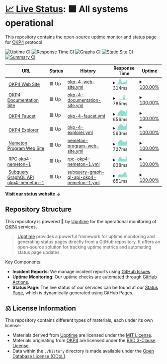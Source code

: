 # [📈 Live Status](https://status.okp4.network): <!--live status--> **🟩 All systems operational**

This repository contains the open-source uptime monitor and status page for [OKP4](https://okp4.network) protocol

[![Uptime CI](https://github.com/okp4/status/workflows/Uptime%20CI/badge.svg)](https://github.com/okp4/status/actions?query=workflow%3A%22Uptime+CI%22)
[![Response Time CI](https://github.com/okp4/status/workflows/Response%20Time%20CI/badge.svg)](https://github.com/okp4/status/actions?query=workflow%3A%22Response+Time+CI%22)
[![Graphs CI](https://github.com/okp4/status/workflows/Graphs%20CI/badge.svg)](https://github.com/okp4/status/actions?query=workflow%3A%22Graphs+CI%22)
[![Static Site CI](https://github.com/okp4/status/workflows/Static%20Site%20CI/badge.svg)](https://github.com/okp4/status/actions?query=workflow%3A%22Static+Site+CI%22)
[![Summary CI](https://github.com/okp4/status/workflows/Summary%20CI/badge.svg)](https://github.com/okp4/status/actions?query=workflow%3A%22Summary+CI%22)

<!--start: status pages-->
<!-- This summary is generated by Upptime (https://github.com/upptime/upptime) -->
<!-- Do not edit this manually, your changes will be overwritten -->
<!-- prettier-ignore -->
| URL | Status | History | Response Time | Uptime |
| --- | ------ | ------- | ------------- | ------ |
| <img alt="" src="https://icons.duckduckgo.com/ip3/okp4.network.ico" height="13"> [OKP4 Web Site](https://okp4.network) | 🟩 Up | [okp-4-web-site.yml](https://github.com/okp4/status/commits/HEAD/history/okp-4-web-site.yml) | <details><summary><img alt="Response time graph" src="./graphs/okp-4-web-site/response-time-week.png" height="20"> 314ms</summary><br><a href="https://status.okp4.network/history/okp-4-web-site"><img alt="Response time 361" src="https://img.shields.io/endpoint?url=https%3A%2F%2Fraw.githubusercontent.com%2Fokp4%2Fstatus%2FHEAD%2Fapi%2Fokp-4-web-site%2Fresponse-time.json"></a><br><a href="https://status.okp4.network/history/okp-4-web-site"><img alt="24-hour response time 142" src="https://img.shields.io/endpoint?url=https%3A%2F%2Fraw.githubusercontent.com%2Fokp4%2Fstatus%2FHEAD%2Fapi%2Fokp-4-web-site%2Fresponse-time-day.json"></a><br><a href="https://status.okp4.network/history/okp-4-web-site"><img alt="7-day response time 314" src="https://img.shields.io/endpoint?url=https%3A%2F%2Fraw.githubusercontent.com%2Fokp4%2Fstatus%2FHEAD%2Fapi%2Fokp-4-web-site%2Fresponse-time-week.json"></a><br><a href="https://status.okp4.network/history/okp-4-web-site"><img alt="30-day response time 337" src="https://img.shields.io/endpoint?url=https%3A%2F%2Fraw.githubusercontent.com%2Fokp4%2Fstatus%2FHEAD%2Fapi%2Fokp-4-web-site%2Fresponse-time-month.json"></a><br><a href="https://status.okp4.network/history/okp-4-web-site"><img alt="1-year response time 361" src="https://img.shields.io/endpoint?url=https%3A%2F%2Fraw.githubusercontent.com%2Fokp4%2Fstatus%2FHEAD%2Fapi%2Fokp-4-web-site%2Fresponse-time-year.json"></a></details> | <details><summary><a href="https://status.okp4.network/history/okp-4-web-site">100.00%</a></summary><a href="https://status.okp4.network/history/okp-4-web-site"><img alt="All-time uptime 100.00%" src="https://img.shields.io/endpoint?url=https%3A%2F%2Fraw.githubusercontent.com%2Fokp4%2Fstatus%2FHEAD%2Fapi%2Fokp-4-web-site%2Fuptime.json"></a><br><a href="https://status.okp4.network/history/okp-4-web-site"><img alt="24-hour uptime 100.00%" src="https://img.shields.io/endpoint?url=https%3A%2F%2Fraw.githubusercontent.com%2Fokp4%2Fstatus%2FHEAD%2Fapi%2Fokp-4-web-site%2Fuptime-day.json"></a><br><a href="https://status.okp4.network/history/okp-4-web-site"><img alt="7-day uptime 100.00%" src="https://img.shields.io/endpoint?url=https%3A%2F%2Fraw.githubusercontent.com%2Fokp4%2Fstatus%2FHEAD%2Fapi%2Fokp-4-web-site%2Fuptime-week.json"></a><br><a href="https://status.okp4.network/history/okp-4-web-site"><img alt="30-day uptime 100.00%" src="https://img.shields.io/endpoint?url=https%3A%2F%2Fraw.githubusercontent.com%2Fokp4%2Fstatus%2FHEAD%2Fapi%2Fokp-4-web-site%2Fuptime-month.json"></a><br><a href="https://status.okp4.network/history/okp-4-web-site"><img alt="1-year uptime 100.00%" src="https://img.shields.io/endpoint?url=https%3A%2F%2Fraw.githubusercontent.com%2Fokp4%2Fstatus%2FHEAD%2Fapi%2Fokp-4-web-site%2Fuptime-year.json"></a></details>
| <img alt="" src="https://icons.duckduckgo.com/ip3/docs.okp4.network.ico" height="13"> [OKP4 Documentation Site](https://docs.okp4.network) | 🟩 Up | [okp-4-documentation-site.yml](https://github.com/okp4/status/commits/HEAD/history/okp-4-documentation-site.yml) | <details><summary><img alt="Response time graph" src="./graphs/okp-4-documentation-site/response-time-week.png" height="20"> 785ms</summary><br><a href="https://status.okp4.network/history/okp-4-documentation-site"><img alt="Response time 334" src="https://img.shields.io/endpoint?url=https%3A%2F%2Fraw.githubusercontent.com%2Fokp4%2Fstatus%2FHEAD%2Fapi%2Fokp-4-documentation-site%2Fresponse-time.json"></a><br><a href="https://status.okp4.network/history/okp-4-documentation-site"><img alt="24-hour response time 221" src="https://img.shields.io/endpoint?url=https%3A%2F%2Fraw.githubusercontent.com%2Fokp4%2Fstatus%2FHEAD%2Fapi%2Fokp-4-documentation-site%2Fresponse-time-day.json"></a><br><a href="https://status.okp4.network/history/okp-4-documentation-site"><img alt="7-day response time 785" src="https://img.shields.io/endpoint?url=https%3A%2F%2Fraw.githubusercontent.com%2Fokp4%2Fstatus%2FHEAD%2Fapi%2Fokp-4-documentation-site%2Fresponse-time-week.json"></a><br><a href="https://status.okp4.network/history/okp-4-documentation-site"><img alt="30-day response time 401" src="https://img.shields.io/endpoint?url=https%3A%2F%2Fraw.githubusercontent.com%2Fokp4%2Fstatus%2FHEAD%2Fapi%2Fokp-4-documentation-site%2Fresponse-time-month.json"></a><br><a href="https://status.okp4.network/history/okp-4-documentation-site"><img alt="1-year response time 334" src="https://img.shields.io/endpoint?url=https%3A%2F%2Fraw.githubusercontent.com%2Fokp4%2Fstatus%2FHEAD%2Fapi%2Fokp-4-documentation-site%2Fresponse-time-year.json"></a></details> | <details><summary><a href="https://status.okp4.network/history/okp-4-documentation-site">100.00%</a></summary><a href="https://status.okp4.network/history/okp-4-documentation-site"><img alt="All-time uptime 100.00%" src="https://img.shields.io/endpoint?url=https%3A%2F%2Fraw.githubusercontent.com%2Fokp4%2Fstatus%2FHEAD%2Fapi%2Fokp-4-documentation-site%2Fuptime.json"></a><br><a href="https://status.okp4.network/history/okp-4-documentation-site"><img alt="24-hour uptime 100.00%" src="https://img.shields.io/endpoint?url=https%3A%2F%2Fraw.githubusercontent.com%2Fokp4%2Fstatus%2FHEAD%2Fapi%2Fokp-4-documentation-site%2Fuptime-day.json"></a><br><a href="https://status.okp4.network/history/okp-4-documentation-site"><img alt="7-day uptime 100.00%" src="https://img.shields.io/endpoint?url=https%3A%2F%2Fraw.githubusercontent.com%2Fokp4%2Fstatus%2FHEAD%2Fapi%2Fokp-4-documentation-site%2Fuptime-week.json"></a><br><a href="https://status.okp4.network/history/okp-4-documentation-site"><img alt="30-day uptime 100.00%" src="https://img.shields.io/endpoint?url=https%3A%2F%2Fraw.githubusercontent.com%2Fokp4%2Fstatus%2FHEAD%2Fapi%2Fokp-4-documentation-site%2Fuptime-month.json"></a><br><a href="https://status.okp4.network/history/okp-4-documentation-site"><img alt="1-year uptime 100.00%" src="https://img.shields.io/endpoint?url=https%3A%2F%2Fraw.githubusercontent.com%2Fokp4%2Fstatus%2FHEAD%2Fapi%2Fokp-4-documentation-site%2Fuptime-year.json"></a></details>
| <img alt="" src="https://icons.duckduckgo.com/ip3/faucet.okp4.network.ico" height="13"> [OKP4 Faucet](https://faucet.okp4.network) | 🟩 Up | [okp-4-faucet.yml](https://github.com/okp4/status/commits/HEAD/history/okp-4-faucet.yml) | <details><summary><img alt="Response time graph" src="./graphs/okp-4-faucet/response-time-week.png" height="20"> 656ms</summary><br><a href="https://status.okp4.network/history/okp-4-faucet"><img alt="Response time 597" src="https://img.shields.io/endpoint?url=https%3A%2F%2Fraw.githubusercontent.com%2Fokp4%2Fstatus%2FHEAD%2Fapi%2Fokp-4-faucet%2Fresponse-time.json"></a><br><a href="https://status.okp4.network/history/okp-4-faucet"><img alt="24-hour response time 461" src="https://img.shields.io/endpoint?url=https%3A%2F%2Fraw.githubusercontent.com%2Fokp4%2Fstatus%2FHEAD%2Fapi%2Fokp-4-faucet%2Fresponse-time-day.json"></a><br><a href="https://status.okp4.network/history/okp-4-faucet"><img alt="7-day response time 656" src="https://img.shields.io/endpoint?url=https%3A%2F%2Fraw.githubusercontent.com%2Fokp4%2Fstatus%2FHEAD%2Fapi%2Fokp-4-faucet%2Fresponse-time-week.json"></a><br><a href="https://status.okp4.network/history/okp-4-faucet"><img alt="30-day response time 656" src="https://img.shields.io/endpoint?url=https%3A%2F%2Fraw.githubusercontent.com%2Fokp4%2Fstatus%2FHEAD%2Fapi%2Fokp-4-faucet%2Fresponse-time-month.json"></a><br><a href="https://status.okp4.network/history/okp-4-faucet"><img alt="1-year response time 597" src="https://img.shields.io/endpoint?url=https%3A%2F%2Fraw.githubusercontent.com%2Fokp4%2Fstatus%2FHEAD%2Fapi%2Fokp-4-faucet%2Fresponse-time-year.json"></a></details> | <details><summary><a href="https://status.okp4.network/history/okp-4-faucet">100.00%</a></summary><a href="https://status.okp4.network/history/okp-4-faucet"><img alt="All-time uptime 93.62%" src="https://img.shields.io/endpoint?url=https%3A%2F%2Fraw.githubusercontent.com%2Fokp4%2Fstatus%2FHEAD%2Fapi%2Fokp-4-faucet%2Fuptime.json"></a><br><a href="https://status.okp4.network/history/okp-4-faucet"><img alt="24-hour uptime 100.00%" src="https://img.shields.io/endpoint?url=https%3A%2F%2Fraw.githubusercontent.com%2Fokp4%2Fstatus%2FHEAD%2Fapi%2Fokp-4-faucet%2Fuptime-day.json"></a><br><a href="https://status.okp4.network/history/okp-4-faucet"><img alt="7-day uptime 100.00%" src="https://img.shields.io/endpoint?url=https%3A%2F%2Fraw.githubusercontent.com%2Fokp4%2Fstatus%2FHEAD%2Fapi%2Fokp-4-faucet%2Fuptime-week.json"></a><br><a href="https://status.okp4.network/history/okp-4-faucet"><img alt="30-day uptime 100.00%" src="https://img.shields.io/endpoint?url=https%3A%2F%2Fraw.githubusercontent.com%2Fokp4%2Fstatus%2FHEAD%2Fapi%2Fokp-4-faucet%2Fuptime-month.json"></a><br><a href="https://status.okp4.network/history/okp-4-faucet"><img alt="1-year uptime 93.62%" src="https://img.shields.io/endpoint?url=https%3A%2F%2Fraw.githubusercontent.com%2Fokp4%2Fstatus%2FHEAD%2Fapi%2Fokp-4-faucet%2Fuptime-year.json"></a></details>
| <img alt="" src="https://icons.duckduckgo.com/ip3/explore.okp4.network.ico" height="13"> [OKP4 Explorer](https://explore.okp4.network) | 🟩 Up | [okp-4-explorer.yml](https://github.com/okp4/status/commits/HEAD/history/okp-4-explorer.yml) | <details><summary><img alt="Response time graph" src="./graphs/okp-4-explorer/response-time-week.png" height="20"> 563ms</summary><br><a href="https://status.okp4.network/history/okp-4-explorer"><img alt="Response time 583" src="https://img.shields.io/endpoint?url=https%3A%2F%2Fraw.githubusercontent.com%2Fokp4%2Fstatus%2FHEAD%2Fapi%2Fokp-4-explorer%2Fresponse-time.json"></a><br><a href="https://status.okp4.network/history/okp-4-explorer"><img alt="24-hour response time 421" src="https://img.shields.io/endpoint?url=https%3A%2F%2Fraw.githubusercontent.com%2Fokp4%2Fstatus%2FHEAD%2Fapi%2Fokp-4-explorer%2Fresponse-time-day.json"></a><br><a href="https://status.okp4.network/history/okp-4-explorer"><img alt="7-day response time 563" src="https://img.shields.io/endpoint?url=https%3A%2F%2Fraw.githubusercontent.com%2Fokp4%2Fstatus%2FHEAD%2Fapi%2Fokp-4-explorer%2Fresponse-time-week.json"></a><br><a href="https://status.okp4.network/history/okp-4-explorer"><img alt="30-day response time 623" src="https://img.shields.io/endpoint?url=https%3A%2F%2Fraw.githubusercontent.com%2Fokp4%2Fstatus%2FHEAD%2Fapi%2Fokp-4-explorer%2Fresponse-time-month.json"></a><br><a href="https://status.okp4.network/history/okp-4-explorer"><img alt="1-year response time 583" src="https://img.shields.io/endpoint?url=https%3A%2F%2Fraw.githubusercontent.com%2Fokp4%2Fstatus%2FHEAD%2Fapi%2Fokp-4-explorer%2Fresponse-time-year.json"></a></details> | <details><summary><a href="https://status.okp4.network/history/okp-4-explorer">100.00%</a></summary><a href="https://status.okp4.network/history/okp-4-explorer"><img alt="All-time uptime 97.90%" src="https://img.shields.io/endpoint?url=https%3A%2F%2Fraw.githubusercontent.com%2Fokp4%2Fstatus%2FHEAD%2Fapi%2Fokp-4-explorer%2Fuptime.json"></a><br><a href="https://status.okp4.network/history/okp-4-explorer"><img alt="24-hour uptime 100.00%" src="https://img.shields.io/endpoint?url=https%3A%2F%2Fraw.githubusercontent.com%2Fokp4%2Fstatus%2FHEAD%2Fapi%2Fokp-4-explorer%2Fuptime-day.json"></a><br><a href="https://status.okp4.network/history/okp-4-explorer"><img alt="7-day uptime 100.00%" src="https://img.shields.io/endpoint?url=https%3A%2F%2Fraw.githubusercontent.com%2Fokp4%2Fstatus%2FHEAD%2Fapi%2Fokp-4-explorer%2Fuptime-week.json"></a><br><a href="https://status.okp4.network/history/okp-4-explorer"><img alt="30-day uptime 100.00%" src="https://img.shields.io/endpoint?url=https%3A%2F%2Fraw.githubusercontent.com%2Fokp4%2Fstatus%2FHEAD%2Fapi%2Fokp-4-explorer%2Fuptime-month.json"></a><br><a href="https://status.okp4.network/history/okp-4-explorer"><img alt="1-year uptime 97.90%" src="https://img.shields.io/endpoint?url=https%3A%2F%2Fraw.githubusercontent.com%2Fokp4%2Fstatus%2FHEAD%2Fapi%2Fokp-4-explorer%2Fuptime-year.json"></a></details>
| <img alt="" src="https://icons.duckduckgo.com/ip3/nemeton.okp4.network.ico" height="13"> [Nemeton Program Web Site](https://nemeton.okp4.network) | 🟩 Up | [nemeton-program-web-site.yml](https://github.com/okp4/status/commits/HEAD/history/nemeton-program-web-site.yml) | <details><summary><img alt="Response time graph" src="./graphs/nemeton-program-web-site/response-time-week.png" height="20"> 727ms</summary><br><a href="https://status.okp4.network/history/nemeton-program-web-site"><img alt="Response time 753" src="https://img.shields.io/endpoint?url=https%3A%2F%2Fraw.githubusercontent.com%2Fokp4%2Fstatus%2FHEAD%2Fapi%2Fnemeton-program-web-site%2Fresponse-time.json"></a><br><a href="https://status.okp4.network/history/nemeton-program-web-site"><img alt="24-hour response time 578" src="https://img.shields.io/endpoint?url=https%3A%2F%2Fraw.githubusercontent.com%2Fokp4%2Fstatus%2FHEAD%2Fapi%2Fnemeton-program-web-site%2Fresponse-time-day.json"></a><br><a href="https://status.okp4.network/history/nemeton-program-web-site"><img alt="7-day response time 727" src="https://img.shields.io/endpoint?url=https%3A%2F%2Fraw.githubusercontent.com%2Fokp4%2Fstatus%2FHEAD%2Fapi%2Fnemeton-program-web-site%2Fresponse-time-week.json"></a><br><a href="https://status.okp4.network/history/nemeton-program-web-site"><img alt="30-day response time 791" src="https://img.shields.io/endpoint?url=https%3A%2F%2Fraw.githubusercontent.com%2Fokp4%2Fstatus%2FHEAD%2Fapi%2Fnemeton-program-web-site%2Fresponse-time-month.json"></a><br><a href="https://status.okp4.network/history/nemeton-program-web-site"><img alt="1-year response time 753" src="https://img.shields.io/endpoint?url=https%3A%2F%2Fraw.githubusercontent.com%2Fokp4%2Fstatus%2FHEAD%2Fapi%2Fnemeton-program-web-site%2Fresponse-time-year.json"></a></details> | <details><summary><a href="https://status.okp4.network/history/nemeton-program-web-site">100.00%</a></summary><a href="https://status.okp4.network/history/nemeton-program-web-site"><img alt="All-time uptime 98.42%" src="https://img.shields.io/endpoint?url=https%3A%2F%2Fraw.githubusercontent.com%2Fokp4%2Fstatus%2FHEAD%2Fapi%2Fnemeton-program-web-site%2Fuptime.json"></a><br><a href="https://status.okp4.network/history/nemeton-program-web-site"><img alt="24-hour uptime 100.00%" src="https://img.shields.io/endpoint?url=https%3A%2F%2Fraw.githubusercontent.com%2Fokp4%2Fstatus%2FHEAD%2Fapi%2Fnemeton-program-web-site%2Fuptime-day.json"></a><br><a href="https://status.okp4.network/history/nemeton-program-web-site"><img alt="7-day uptime 100.00%" src="https://img.shields.io/endpoint?url=https%3A%2F%2Fraw.githubusercontent.com%2Fokp4%2Fstatus%2FHEAD%2Fapi%2Fnemeton-program-web-site%2Fuptime-week.json"></a><br><a href="https://status.okp4.network/history/nemeton-program-web-site"><img alt="30-day uptime 100.00%" src="https://img.shields.io/endpoint?url=https%3A%2F%2Fraw.githubusercontent.com%2Fokp4%2Fstatus%2FHEAD%2Fapi%2Fnemeton-program-web-site%2Fuptime-month.json"></a><br><a href="https://status.okp4.network/history/nemeton-program-web-site"><img alt="1-year uptime 98.42%" src="https://img.shields.io/endpoint?url=https%3A%2F%2Fraw.githubusercontent.com%2Fokp4%2Fstatus%2FHEAD%2Fapi%2Fnemeton-program-web-site%2Fuptime-year.json"></a></details>
| <img alt="" src="https://icons.duckduckgo.com/ip3/api.testnet.okp4.network.ico" height="13"> [RPC okp4-nemeton-1](https://api.testnet.okp4.network/cosmos/base/tendermint/v1beta1/blocks/latest) | 🟩 Up | [rpc-okp4-nemeton-1.yml](https://github.com/okp4/status/commits/HEAD/history/rpc-okp4-nemeton-1.yml) | <details><summary><img alt="Response time graph" src="./graphs/rpc-okp4-nemeton-1/response-time-week.png" height="20"> 838ms</summary><br><a href="https://status.okp4.network/history/rpc-okp4-nemeton-1"><img alt="Response time 873" src="https://img.shields.io/endpoint?url=https%3A%2F%2Fraw.githubusercontent.com%2Fokp4%2Fstatus%2FHEAD%2Fapi%2Frpc-okp4-nemeton-1%2Fresponse-time.json"></a><br><a href="https://status.okp4.network/history/rpc-okp4-nemeton-1"><img alt="24-hour response time 532" src="https://img.shields.io/endpoint?url=https%3A%2F%2Fraw.githubusercontent.com%2Fokp4%2Fstatus%2FHEAD%2Fapi%2Frpc-okp4-nemeton-1%2Fresponse-time-day.json"></a><br><a href="https://status.okp4.network/history/rpc-okp4-nemeton-1"><img alt="7-day response time 838" src="https://img.shields.io/endpoint?url=https%3A%2F%2Fraw.githubusercontent.com%2Fokp4%2Fstatus%2FHEAD%2Fapi%2Frpc-okp4-nemeton-1%2Fresponse-time-week.json"></a><br><a href="https://status.okp4.network/history/rpc-okp4-nemeton-1"><img alt="30-day response time 820" src="https://img.shields.io/endpoint?url=https%3A%2F%2Fraw.githubusercontent.com%2Fokp4%2Fstatus%2FHEAD%2Fapi%2Frpc-okp4-nemeton-1%2Fresponse-time-month.json"></a><br><a href="https://status.okp4.network/history/rpc-okp4-nemeton-1"><img alt="1-year response time 873" src="https://img.shields.io/endpoint?url=https%3A%2F%2Fraw.githubusercontent.com%2Fokp4%2Fstatus%2FHEAD%2Fapi%2Frpc-okp4-nemeton-1%2Fresponse-time-year.json"></a></details> | <details><summary><a href="https://status.okp4.network/history/rpc-okp4-nemeton-1">100.00%</a></summary><a href="https://status.okp4.network/history/rpc-okp4-nemeton-1"><img alt="All-time uptime 99.42%" src="https://img.shields.io/endpoint?url=https%3A%2F%2Fraw.githubusercontent.com%2Fokp4%2Fstatus%2FHEAD%2Fapi%2Frpc-okp4-nemeton-1%2Fuptime.json"></a><br><a href="https://status.okp4.network/history/rpc-okp4-nemeton-1"><img alt="24-hour uptime 100.00%" src="https://img.shields.io/endpoint?url=https%3A%2F%2Fraw.githubusercontent.com%2Fokp4%2Fstatus%2FHEAD%2Fapi%2Frpc-okp4-nemeton-1%2Fuptime-day.json"></a><br><a href="https://status.okp4.network/history/rpc-okp4-nemeton-1"><img alt="7-day uptime 100.00%" src="https://img.shields.io/endpoint?url=https%3A%2F%2Fraw.githubusercontent.com%2Fokp4%2Fstatus%2FHEAD%2Fapi%2Frpc-okp4-nemeton-1%2Fuptime-week.json"></a><br><a href="https://status.okp4.network/history/rpc-okp4-nemeton-1"><img alt="30-day uptime 100.00%" src="https://img.shields.io/endpoint?url=https%3A%2F%2Fraw.githubusercontent.com%2Fokp4%2Fstatus%2FHEAD%2Fapi%2Frpc-okp4-nemeton-1%2Fuptime-month.json"></a><br><a href="https://status.okp4.network/history/rpc-okp4-nemeton-1"><img alt="1-year uptime 99.42%" src="https://img.shields.io/endpoint?url=https%3A%2F%2Fraw.githubusercontent.com%2Fokp4%2Fstatus%2FHEAD%2Fapi%2Frpc-okp4-nemeton-1%2Fuptime-year.json"></a></details>
| <img alt="" src="https://icons.duckduckgo.com/ip3/api.subquery.network.ico" height="13"> [Subquery GraphQL API okp4-nemeton-1](https://api.subquery.network/sq/okp4/nemeton-1) | 🟩 Up | [subquery-graph-ql-api-okp4-nemeton-1.yml](https://github.com/okp4/status/commits/HEAD/history/subquery-graph-ql-api-okp4-nemeton-1.yml) | <details><summary><img alt="Response time graph" src="./graphs/subquery-graph-ql-api-okp4-nemeton-1/response-time-week.png" height="20"> 651ms</summary><br><a href="https://status.okp4.network/history/subquery-graph-ql-api-okp4-nemeton-1"><img alt="Response time 609" src="https://img.shields.io/endpoint?url=https%3A%2F%2Fraw.githubusercontent.com%2Fokp4%2Fstatus%2FHEAD%2Fapi%2Fsubquery-graph-ql-api-okp4-nemeton-1%2Fresponse-time.json"></a><br><a href="https://status.okp4.network/history/subquery-graph-ql-api-okp4-nemeton-1"><img alt="24-hour response time 562" src="https://img.shields.io/endpoint?url=https%3A%2F%2Fraw.githubusercontent.com%2Fokp4%2Fstatus%2FHEAD%2Fapi%2Fsubquery-graph-ql-api-okp4-nemeton-1%2Fresponse-time-day.json"></a><br><a href="https://status.okp4.network/history/subquery-graph-ql-api-okp4-nemeton-1"><img alt="7-day response time 651" src="https://img.shields.io/endpoint?url=https%3A%2F%2Fraw.githubusercontent.com%2Fokp4%2Fstatus%2FHEAD%2Fapi%2Fsubquery-graph-ql-api-okp4-nemeton-1%2Fresponse-time-week.json"></a><br><a href="https://status.okp4.network/history/subquery-graph-ql-api-okp4-nemeton-1"><img alt="30-day response time 578" src="https://img.shields.io/endpoint?url=https%3A%2F%2Fraw.githubusercontent.com%2Fokp4%2Fstatus%2FHEAD%2Fapi%2Fsubquery-graph-ql-api-okp4-nemeton-1%2Fresponse-time-month.json"></a><br><a href="https://status.okp4.network/history/subquery-graph-ql-api-okp4-nemeton-1"><img alt="1-year response time 609" src="https://img.shields.io/endpoint?url=https%3A%2F%2Fraw.githubusercontent.com%2Fokp4%2Fstatus%2FHEAD%2Fapi%2Fsubquery-graph-ql-api-okp4-nemeton-1%2Fresponse-time-year.json"></a></details> | <details><summary><a href="https://status.okp4.network/history/subquery-graph-ql-api-okp4-nemeton-1">100.00%</a></summary><a href="https://status.okp4.network/history/subquery-graph-ql-api-okp4-nemeton-1"><img alt="All-time uptime 100.00%" src="https://img.shields.io/endpoint?url=https%3A%2F%2Fraw.githubusercontent.com%2Fokp4%2Fstatus%2FHEAD%2Fapi%2Fsubquery-graph-ql-api-okp4-nemeton-1%2Fuptime.json"></a><br><a href="https://status.okp4.network/history/subquery-graph-ql-api-okp4-nemeton-1"><img alt="24-hour uptime 100.00%" src="https://img.shields.io/endpoint?url=https%3A%2F%2Fraw.githubusercontent.com%2Fokp4%2Fstatus%2FHEAD%2Fapi%2Fsubquery-graph-ql-api-okp4-nemeton-1%2Fuptime-day.json"></a><br><a href="https://status.okp4.network/history/subquery-graph-ql-api-okp4-nemeton-1"><img alt="7-day uptime 100.00%" src="https://img.shields.io/endpoint?url=https%3A%2F%2Fraw.githubusercontent.com%2Fokp4%2Fstatus%2FHEAD%2Fapi%2Fsubquery-graph-ql-api-okp4-nemeton-1%2Fuptime-week.json"></a><br><a href="https://status.okp4.network/history/subquery-graph-ql-api-okp4-nemeton-1"><img alt="30-day uptime 100.00%" src="https://img.shields.io/endpoint?url=https%3A%2F%2Fraw.githubusercontent.com%2Fokp4%2Fstatus%2FHEAD%2Fapi%2Fsubquery-graph-ql-api-okp4-nemeton-1%2Fuptime-month.json"></a><br><a href="https://status.okp4.network/history/subquery-graph-ql-api-okp4-nemeton-1"><img alt="1-year uptime 100.00%" src="https://img.shields.io/endpoint?url=https%3A%2F%2Fraw.githubusercontent.com%2Fokp4%2Fstatus%2FHEAD%2Fapi%2Fsubquery-graph-ql-api-okp4-nemeton-1%2Fuptime-year.json"></a></details>

<!--end: status pages-->

[**Visit our status website →**](https://status.okp4.network)

## Repository Structure

This repository is powered 💪 by [Upptime](https://github.com/upptime/upptime) for the operational monitoring of [OKP4](https://okp4.network) services.

> [Upptime](https://upptime.js.org) provides a powerful framework for uptime monitoring and generating status pages directly from a GitHub repository. It offers an open-source solution for tracking uptime metrics and automating status page updates.

Key Components:

- **Incident Reports**: We manage incident reports using [GitHub Issues](https://github.com/okp4/status/issues).
- **Uptime Monitoring**: Our uptime checks are automated through [GitHub Actions](https://github.com/okp4/status/actions).
- **Status Page**: The live status of our services can be found at our [Status Page](https://status.okp4.network), which is dynamically generated using GitHub Pages.

## ⚖️ License Information

This repository contains different types of materials, each under its own license:

- Materials derived from [Upptime](https://github.com/upptime/upptime) are licensed under the [MIT License](./LICENSE-UPPTIME).
- Materials originating from [OKP4](https://okp4.network) are licensed under the [BSD 3-Clause License](./LICENSE).
- Data within the `./history` directory is made available under the [Open Database License (ODbL)](./LICENSE-DATA).
